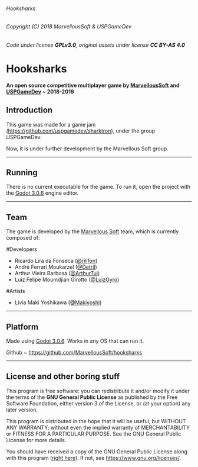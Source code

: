 ###### Hooksharks
###### Copyright (C) 2018  MarvellousSoft & USPGameDev
###### Code under license **GPLv3.0**, original assets under license **CC BY-AS 4.0**

# Hooksharks

**An open source competitive multiplayer game by [MarvellousSoft](https://marvelloussoft.github.io/) and [USPGameDev](https://uspgamedev.org/) ~ 2018-2019**

## Introduction

This game was made for a game jam (https://github.com/uspgamedev/sharktron), under the group USPGameDev.

Now, it is under further development by the Marvellous Soft group.

----------------------------------------------------

## Running

There is no current executable for the game. To run it, open the project with the [Godot 3.0.6](https://godotengine.org/) engine editor.

----------------------------------------------------

## Team

The game is developed by the [Marvellous Soft](marvellous.amoeba@gmail.com) team, which is currently composed of:

#Developers
- Ricardo Lira da Fonseca ([@rilifon](https://github.com/rilifon))
- André Ferrari Moukarzel ([@Detril](https://github.com/Detril))
- Arthur Vieira Barbosa ([@ArthurTui](https://github.com/ArthurTui))
- Luiz Felipe Moumdjian Girotto ([@LuizGyro](https://github.com/LuizGyro))

#Artists
- Livia Maki Yoshikawa ([@Makiyoshi](https://github.com/Makiyoshi))

----------------------------------------------------

## Platform

Made using [Godot 3.0.6](https://godotengine.org/).
Works in any OS that can run it.

Github
    ~ https://github.com/MarvellousSoft/hooksharks

----------------------------------------------------

## License and other boring stuff

This program is free software: you can redistribute it and/or modify
it under the terms of the **GNU General Public License** as published by
the Free Software Foundation, either version 3 of the License, or
(at your option) any later version.

This program is distributed in the hope that it will be useful,
but WITHOUT ANY WARRANTY; without even the implied warranty of
MERCHANTABILITY or FITNESS FOR A PARTICULAR PURPOSE.  See the
GNU General Public License for more details.

You should have received a copy of the GNU General Public License
along with this program ([right here](https://github.com/MarvellousSoft/hooksharks/blob/development/LICENSE)). If not, see <https://www.gnu.org/licenses/>.
